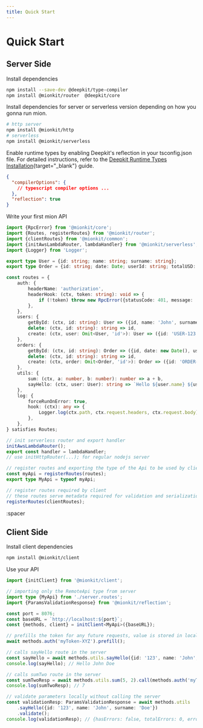 ```yaml
---
title: Quick Start
---
```


# Quick Start

## Server Side

Install dependencies

```bash
npm install --save-dev @deepkit/type-compiler
npm install @mionkit/router  @deepkit/core
```

Install dependencies for server or serverless version depending on how you gonna run mion.

```bash
# http server
npm install @mionkit/http
# serverless
npm install @mionkit/serverless
```

Enable runtime types by enabling Deepkit's reflection in your tsconfig.json file. For detailed instructions, refer to the [Deepkit Runtime Types Installation](https://docs.deepkit.io/english/runtime-types.html#runtime-types-installation){target="\_blank"} guide.

```json [tsconfig.json]
{
  "compilerOptions": {
    // typescript compiler options ...
  },
  "reflection": true
}
```

Write your first mion API

<!-- embedme ../../../packages/client/examples/server.routes.ts -->

```ts
import {RpcError} from '@mionkit/core';
import {Routes, registerRoutes} from '@mionkit/router';
import {clientRoutes} from '@mionkit/common';
import {initAwsLambdaRouter, lambdaHandler} from '@mionkit/serverless';
import {Logger} from 'Logger';

export type User = {id: string; name: string; surname: string};
export type Order = {id: string; date: Date; userId: string; totalUSD: number};

const routes = {
    auth: {
        headerName: 'authorization',
        headerHook: (ctx, token: string): void => {
            if (!token) throw new RpcError({statusCode: 401, message: 'Not Authorized', name: ' Not Authorized'});
        },
    },
    users: {
        getById: (ctx, id: string): User => ({id, name: 'John', surname: 'Smith'}),
        delete: (ctx, id: string): string => id,
        create: (ctx, user: Omit<User, 'id'>): User => ({id: 'USER-123', ...user}),
    },
    orders: {
        getById: (ctx, id: string): Order => ({id, date: new Date(), userId: 'USER-123', totalUSD: 120}),
        delete: (ctx, id: string): string => id,
        create: (ctx, order: Omit<Order, 'id'>): Order => ({id: 'ORDER-123', ...order}),
    },
    utils: {
        sum: (ctx, a: number, b: number): number => a + b,
        sayHello: (ctx, user: User): string => `Hello ${user.name} ${user.surname}`,
    },
    log: {
        forceRunOnError: true,
        hook: (ctx): any => {
            Logger.log(ctx.path, ctx.request.headers, ctx.request.body);
        },
    },
} satisfies Routes;

// init serverless router and export handler
initAwsLambdaRouter();
export const handler = lambdaHandler;
// use initHttpRouter(...); for regular nodejs server

// register routes and exporting the type of the Api to be used by client
const myApi = registerRoutes(routes);
export type MyApi = typeof myApi;

// register routes required by client
// these routes serve metadata required for validation and serialization on the client
registerRoutes(clientRoutes);

```

:spacer

## Client Side

Install client dependencies

```bash
npm install @mionkit/client
```

Use your API

<!-- embedme ../../../packages/client/examples/client.ts -->

```ts
import {initClient} from '@mionkit/client';

// importing only the RemoteApi type from server
import type {MyApi} from './server.routes';
import {ParamsValidationResponse} from '@mionkit/reflection';

const port = 8076;
const baseURL = `http://localhost:${port}`;
const {methods, client} = initClient<MyApi>({baseURL});

// prefills the token for any future requests, value is stored in localStorage
await methods.auth('myToken-XYZ').prefill();

// calls sayHello route in the server
const sayHello = await methods.utils.sayHello({id: '123', name: 'John', surname: 'Doe'}).call();
console.log(sayHello); // Hello John Doe

// calls sumTwo route in the server
const sumTwoResp = await methods.utils.sum(5, 2).call(methods.auth('myToken-XYZ'));
console.log(sumTwoResp); // 7

// validate parameters locally without calling the server
const validationResp: ParamsValidationResponse = await methods.utils
    .sayHello({id: '123', name: 'John', surname: 'Doe'})
    .validate();
console.log(validationResp); // {hasErrors: false, totalErrors: 0, errors: []}

```
